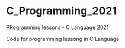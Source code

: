 # C_Programming_2021
PRogramming lessons - C Language 2021

Code for programming lessong in C Language
